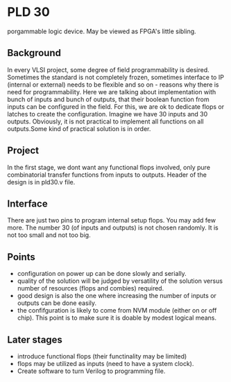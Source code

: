 
# PLD 30
porgammable logic device. May be viewed as FPGA's little sibling.

## Background
In every VLSI project, some degree of field programmability is desired.
Sometimes the standard is not completely frozen, sometimes interface to IP (internal or external) needs to be flexible and so on - 
reasons why there is need for programmability.
Here we are talking about implementation with bunch of inputs and bunch of  outputs, that their boolean function from inputs  can be configured in the field.
For this, we are ok to dedicate flops or latches to create the configuration. Imagine we have 30 inputs and 30 outputs. Obviously, it is not practical to implement all functions on all outputs.Some kind of practical solution is in order. 

## Project
In the first stage, we dont want any functional flops involved, only pure combinatorial transfer functions from inputs 
to outputs. 
Header of the design is in pld30.v file.

## Interface
There are just two pins to program internal setup flops. You may add few more.
The number 30 (of inputs and outputs) is not chosen randomly. It is not too small and not too big.
## Points
- configuration on power up can be done slowly and serially.
- quality of the solution will be judged by versatility of the solution versus number of resources (flops and combies) required.
- good design is also the one where increasing the number of inputs or outputs can be done easily.
- the confifguration is likely to come from NVM module (either on or off chip). This point is to make sure  it is doable by modest logical means.


## Later stages
- introduce functional flops (their functinality may be limited)
- flops may be utilized as inputs  (need to have a system clock).
- Create software to turn Verilog to programming file.

